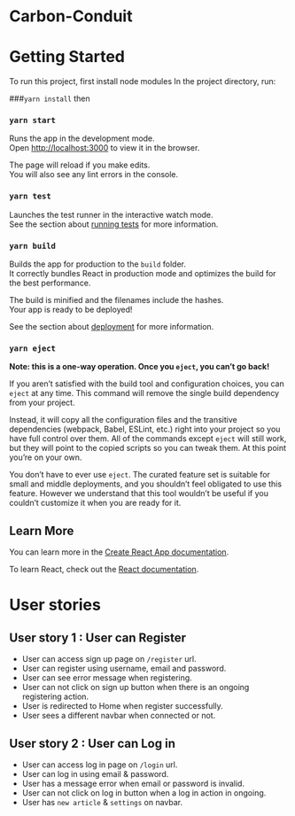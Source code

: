 # Carbon-Conduit



# Getting Started

To run this project, first install node modules
In the project directory, run:

###`yarn install`
then 
### `yarn start`

Runs the app in the development mode.\
Open [http://localhost:3000](http://localhost:3000) to view it in the browser.

The page will reload if you make edits.\
You will also see any lint errors in the console.

### `yarn test`

Launches the test runner in the interactive watch mode.\
See the section about [running tests](https://facebook.github.io/create-react-app/docs/running-tests) for more information.

### `yarn build`

Builds the app for production to the `build` folder.\
It correctly bundles React in production mode and optimizes the build for the best performance.

The build is minified and the filenames include the hashes.\
Your app is ready to be deployed!

See the section about [deployment](https://facebook.github.io/create-react-app/docs/deployment) for more information.

### `yarn eject`

**Note: this is a one-way operation. Once you `eject`, you can’t go back!**

If you aren’t satisfied with the build tool and configuration choices, you can `eject` at any time. This command will remove the single build dependency from your project.

Instead, it will copy all the configuration files and the transitive dependencies (webpack, Babel, ESLint, etc.) right into your project so you have full control over them. All of the commands except `eject` will still work, but they will point to the copied scripts so you can tweak them. At this point you’re on your own.

You don’t have to ever use `eject`. The curated feature set is suitable for small and middle deployments, and you shouldn’t feel obligated to use this feature. However we understand that this tool wouldn’t be useful if you couldn’t customize it when you are ready for it.

## Learn More

You can learn more in the [Create React App documentation](https://facebook.github.io/create-react-app/docs/getting-started).

To learn React, check out the [React documentation](https://reactjs.org/).


# User stories

## User story 1 : User can Register
- User can access sign up page on `/register` url.
- User can register using username, email and password.
- User can see error message when registering.
- User can not click on sign up button when there is an ongoing registering action.
- User is redirected to Home when register successfully.
- User sees a different navbar when connected or not.

## User story 2 : User can Log in

- User can access log in page on `/login` url.
- User can log in using email & password.
- User has a message error when email or password is invalid.
- User can not click on log in button when a log in action in ongoing.
- User has `new article` &  `settings` on navbar.